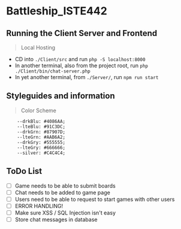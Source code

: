 # Battleship_ISTE442

## Running the Client Server and Frontend
> Local Hosting
* CD into `./Client/src` and run `php -S localhost:8000`
* In another terminal, also from the project root, run `php ./Client/bin/chat-server.php`
* In yet another terminal, from `./Server/`, run `npm run start`

## Styleguides and information
> Color Scheme
```
    --drkBlu: #4086AA;
    --lteBlu: #91C3DC;
    --drkGrn: #87907D;
    --lteGrn: #AAB6A2;
    --drkGry: #555555;
    --lteGry: #666666;
    --silver: #C4C4C4;
```

## ToDo List
- [ ] Game needs to be able to submit boards
- [ ] Chat needs to be added to game page
- [ ] Users need to be able to request to start games with other users
- [ ] ERROR HANDLING!
- [ ] Make sure XSS / SQL Injection isn't easy
- [ ] Store chat messages in database
